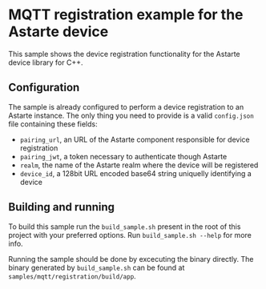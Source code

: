 <!--
Copyright 2025 SECO Mind Srl

SPDX-License-Identifier: Apache-2.0
-->

# MQTT registration example for the Astarte device

This sample shows the device registration functionality for the Astarte device library for C++.

## Configuration

The sample is already configured to perform a device registration to an Astarte instance.
The only thing you need to provide is a valid `config.json` file containing these fields:
- `pairing_url`, an URL of the Astarte component responsible for device registration
- `pairing_jwt`, a token necessary to authenticate though Astarte
- `realm`, the name of the Astarte realm where the device will be registered
- `device_id`, a 128bit URL encoded base64 string uniquelly identifying a device

## Building and running

To build this sample run the `build_sample.sh` present in the root of this project with your
preferred options. Run `build_sample.sh --help` for more info.

Running the sample should be done by excecuting the binary directly.
The binary generated by `build_sample.sh` can be found at `samples/mqtt/registration/build/app`.
